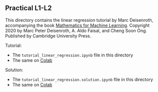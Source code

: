 ## Practical L1-L2

This directory contains the linear regression tutorial by Marc Deisenroth, accompanying the book [Mathematics for Machine Learning](https://mml-book.github.io/). Copyright 2020 by Marc Peter Deisenroth, A. Aldo Faisal, and Cheng Soon Ong. Published by Cambridge University Press.

Tutorial:
- The `tutorial_linear_regression.ipynb` file in this directory
- The same on [Colab](https://colab.research.google.com/github/mml-book/mml-book.github.io/blob/master/tutorials/tutorial_linear_regression.ipynb)

Solution:
- The `tutorial_linear_regression.solution.ipynb` file in this directory
- The same on [Colab](https://colab.research.google.com/github/mml-book/mml-book.github.io/blob/master/tutorials/tutorial_linear_regression.solution.ipynb)
